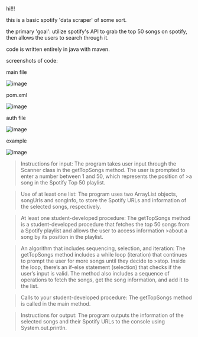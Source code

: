 hi!!!


this is a basic spotify 'data scraper' of some sort.

the primary 'goal': utilize spotify's API to grab the top 50 songs on spotify, then allows the users to search through it. 

code is written entirely in java with maven.



screenshots of code:

main file

![image](https://github.com/orangejuiceplz/spot50/assets/155986030/d2e09c43-9f11-41d4-8b64-6318a19f1174)






pom.xml

![image](https://github.com/LQ84i-1/spot200/assets/155986030/39c8bbde-c79e-434e-9708-8eff5bffd8d1)



auth file

![image](https://github.com/orangejuiceplz/spot50/assets/155986030/e387e910-6d9a-4261-bb0b-7c27be1af7f9)



example

![image](https://github.com/orangejuiceplz/spot50/assets/155986030/853e18da-0125-4a90-8977-ab41d02b934a)






>Instructions for input: The program takes user input through the Scanner class in the getTopSongs method. The user is prompted to enter a number between 1 and 50, which represents the position of >a song in the Spotify Top 50 playlist.

>Use of at least one list: The program uses two ArrayList objects, songUrls and songInfo, to store the Spotify URLs and information of the selected songs, respectively.

>At least one student-developed procedure: The getTopSongs method is a student-developed procedure that fetches the top 50 songs from a Spotify playlist and allows the user to access information >about a song by its position in the playlist.

>An algorithm that includes sequencing, selection, and iteration: The getTopSongs method includes a while loop (iteration) that continues to prompt the user for more songs until they decide to >stop. Inside the loop, there’s an if-else statement (selection) that checks if the user’s 
>input is valid. The method also includes a sequence of operations to fetch the songs, get the song information, and add it to the list.

>Calls to your student-developed procedure: The getTopSongs method is called in the main method.

>Instructions for output: The program outputs the information of the selected songs and their Spotify URLs to the console using System.out.println.
